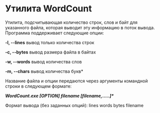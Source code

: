 # Утилита WordCount

Утилита, подсчитывающая количество строк, слов и байт для указанного файла, которая выводит эту информацию в поток вывода.
Программа поддерживает следующие опции:

**-l, --lines** вывод только количества строк

**-c, --bytes** вывод размера файла в байтах

**-w, --words** вывод количества слов

**-m, --chars** вывод количества букв\*

Название файла и опции передаются через аргументы командной строки в следующем формате:

_**WordCount.exe [OPTION] filename [filename,.....]\***_

Формат вывода (без заданных опций):
lines words bytes filename
